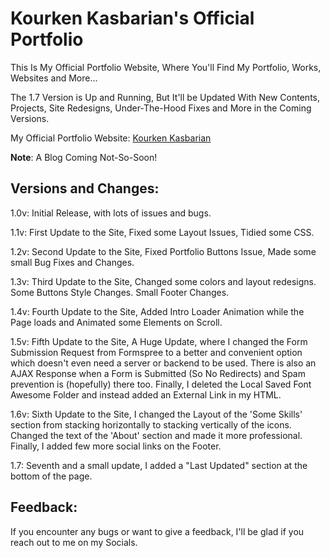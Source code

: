 # Kourken Kasbarian's Official Portfolio

This Is My Official Portfolio Website, Where You'll Find My Portfolio, Works, Websites and More...

The 1.7 Version is Up and Running, But It'll be Updated With New Contents, Projects, Site Redesigns, Under-The-Hood Fixes and More in the Coming Versions.

My Official Portfolio Website: [Kourken Kasbarian](https://kkasbarian.github.io/)

**Note**: A Blog Coming Not-So-Soon!

## Versions and Changes:

1.0v: Initial Release, with lots of issues and bugs.

1.1v: First Update to the Site, Fixed some Layout Issues, Tidied some CSS.

1.2v: Second Update to the Site, Fixed Portfolio Buttons Issue, Made some small Bug Fixes and Changes.

1.3v: Third Update to the Site, Changed some colors and layout redesigns. Some Buttons Style Changes. Small Footer Changes.

1.4v: Fourth Update to the Site, Added Intro Loader Animation while the Page loads and Animated some Elements on Scroll.

1.5v: Fifth Update to the Site, A Huge Update, where I changed the Form Submission Request from Formspree to a better and convenient option which doesn't even need a server or backend to be used. There is also an AJAX Response when a Form is Submitted (So No Redirects) and Spam prevention is (hopefully) there too. Finally, I deleted the Local Saved Font Awesome Folder and instead added an External Link in my HTML.

1.6v: Sixth Update to the Site, I changed the Layout of the 'Some Skills' section from stacking horizontally to stacking vertically of the icons. Changed the text of the 'About' section and made it more professional. Finally, I added few more social links on the Footer.

1.7: Seventh and a small update, I added a "Last Updated" section at the bottom of the page.

## Feedback:

If you encounter any bugs or want to give a feedback, I'll be glad if you reach out to me on my Socials.
